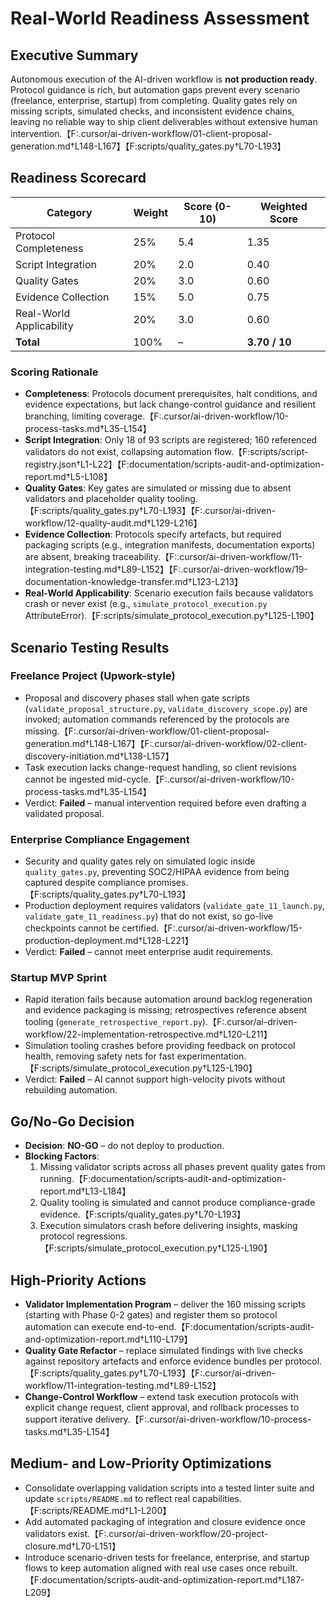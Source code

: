 # Real-World Readiness Assessment

## Executive Summary
Autonomous execution of the AI-driven workflow is **not production ready**. Protocol guidance is rich, but automation gaps prevent every scenario (freelance, enterprise, startup) from completing. Quality gates rely on missing scripts, simulated checks, and inconsistent evidence chains, leaving no reliable way to ship client deliverables without extensive human intervention.【F:.cursor/ai-driven-workflow/01-client-proposal-generation.md†L148-L167】【F:scripts/quality_gates.py†L70-L193】

## Readiness Scorecard
| Category | Weight | Score (0-10) | Weighted Score |
|----------|--------|--------------|----------------|
| Protocol Completeness | 25% | 5.4 | 1.35 |
| Script Integration | 20% | 2.0 | 0.40 |
| Quality Gates | 20% | 3.0 | 0.60 |
| Evidence Collection | 15% | 5.0 | 0.75 |
| Real-World Applicability | 20% | 3.0 | 0.60 |
| **Total** | 100% | – | **3.70 / 10** |

### Scoring Rationale
- **Completeness**: Protocols document prerequisites, halt conditions, and evidence expectations, but lack change-control guidance and resilient branching, limiting coverage.【F:.cursor/ai-driven-workflow/10-process-tasks.md†L35-L154】
- **Script Integration**: Only 18 of 93 scripts are registered; 160 referenced validators do not exist, collapsing automation flow.【F:scripts/script-registry.json†L1-L22】【F:documentation/scripts-audit-and-optimization-report.md†L5-L108】
- **Quality Gates**: Key gates are simulated or missing due to absent validators and placeholder quality tooling.【F:scripts/quality_gates.py†L70-L193】【F:.cursor/ai-driven-workflow/12-quality-audit.md†L129-L216】
- **Evidence Collection**: Protocols specify artefacts, but required packaging scripts (e.g., integration manifests, documentation exports) are absent, breaking traceability.【F:.cursor/ai-driven-workflow/11-integration-testing.md†L89-L152】【F:.cursor/ai-driven-workflow/19-documentation-knowledge-transfer.md†L123-L213】
- **Real-World Applicability**: Scenario execution fails because validators crash or never exist (e.g., `simulate_protocol_execution.py` AttributeError).【F:scripts/simulate_protocol_execution.py†L125-L190】

## Scenario Testing Results
### Freelance Project (Upwork-style)
- Proposal and discovery phases stall when gate scripts (`validate_proposal_structure.py`, `validate_discovery_scope.py`) are invoked; automation commands referenced by the protocols are missing.【F:.cursor/ai-driven-workflow/01-client-proposal-generation.md†L148-L167】【F:.cursor/ai-driven-workflow/02-client-discovery-initiation.md†L138-L157】
- Task execution lacks change-request handling, so client revisions cannot be ingested mid-cycle.【F:.cursor/ai-driven-workflow/10-process-tasks.md†L35-L154】
- Verdict: **Failed** – manual intervention required before even drafting a validated proposal.

### Enterprise Compliance Engagement
- Security and quality gates rely on simulated logic inside `quality_gates.py`, preventing SOC2/HIPAA evidence from being captured despite compliance promises.【F:scripts/quality_gates.py†L70-L193】
- Production deployment requires validators (`validate_gate_11_launch.py`, `validate_gate_11_readiness.py`) that do not exist, so go-live checkpoints cannot be certified.【F:.cursor/ai-driven-workflow/15-production-deployment.md†L128-L221】
- Verdict: **Failed** – cannot meet enterprise audit requirements.

### Startup MVP Sprint
- Rapid iteration fails because automation around backlog regeneration and evidence packaging is missing; retrospectives reference absent tooling (`generate_retrospective_report.py`).【F:.cursor/ai-driven-workflow/22-implementation-retrospective.md†L120-L211】
- Simulation tooling crashes before providing feedback on protocol health, removing safety nets for fast experimentation.【F:scripts/simulate_protocol_execution.py†L125-L190】
- Verdict: **Failed** – AI cannot support high-velocity pivots without rebuilding automation.

## Go/No-Go Decision
- **Decision**: **NO-GO** – do not deploy to production.
- **Blocking Factors**:
  1. Missing validator scripts across all phases prevent quality gates from running.【F:documentation/scripts-audit-and-optimization-report.md†L13-L184】
  2. Quality tooling is simulated and cannot produce compliance-grade evidence.【F:scripts/quality_gates.py†L70-L193】
  3. Execution simulators crash before delivering insights, masking protocol regressions.【F:scripts/simulate_protocol_execution.py†L125-L190】

## High-Priority Actions
- **Validator Implementation Program** – deliver the 160 missing scripts (starting with Phase 0-2 gates) and register them so protocol automation can execute end-to-end.【F:documentation/scripts-audit-and-optimization-report.md†L110-L179】
- **Quality Gate Refactor** – replace simulated findings with live checks against repository artefacts and enforce evidence bundles per protocol.【F:scripts/quality_gates.py†L70-L193】【F:.cursor/ai-driven-workflow/11-integration-testing.md†L89-L152】
- **Change-Control Workflow** – extend task execution protocols with explicit change request, client approval, and rollback processes to support iterative delivery.【F:.cursor/ai-driven-workflow/10-process-tasks.md†L35-L154】

## Medium- and Low-Priority Optimizations
- Consolidate overlapping validation scripts into a tested linter suite and update `scripts/README.md` to reflect real capabilities.【F:scripts/README.md†L1-L200】
- Add automated packaging of integration and closure evidence once validators exist.【F:.cursor/ai-driven-workflow/20-project-closure.md†L70-L151】
- Introduce scenario-driven tests for freelance, enterprise, and startup flows to keep automation aligned with real use cases once rebuilt.【F:documentation/scripts-audit-and-optimization-report.md†L187-L209】
